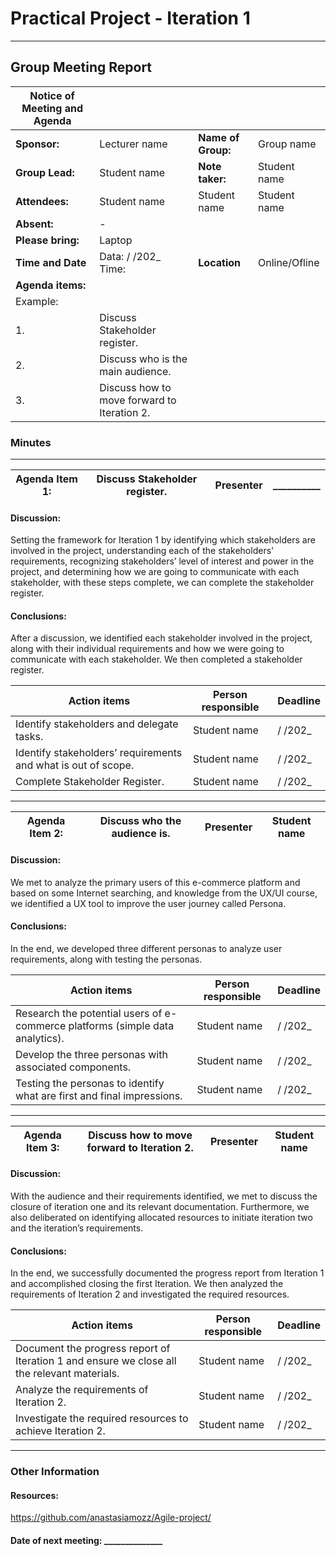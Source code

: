 # Practical Project - Iteration 1
---

## Group Meeting Report

| Notice of Meeting and Agenda |                     |                       |                   |
|------------------------------|---------------------|-----------------------|-------------------|
| **Sponsor:**                 |  Lecturer name      | **Name of Group:**    | Group name        |
| **Group Lead:**              |  Student name       | **Note taker:**       | Student name      |
| **Attendees:**               |  Student name       |  Student name         | Student name      |
| **Absent:**                  | -                   |                       |                   |
| **Please bring:**            | Laptop              |                       |                   |
| **Time and Date**            |Data:   /  /202_ Time:    | **Location**        | Online/Ofline     |
| **Agenda items:**    
|Example:                     
| 1.                           |Discuss Stakeholder register.                                    |              
| 2.                           |Discuss who is the main audience.                                |         
| 3.                           |Discuss how to move forward to Iteration 2.                      | 

### Minutes
---

| Agenda Item 1:|**Discuss Stakeholder register.**|Presenter|**__________**|
|---------------|------------------------|---------|----------------| 


#### Discussion:

Setting the framework for Iteration 1 by identifying which stakeholders are involved in the project, understanding each of the stakeholders' requirements, recognizing stakeholders’ level of interest and power in the project, and determining how we are going to communicate with each stakeholder, with these steps complete, we can complete the stakeholder register. 

#### Conclusions:

After a discussion, we identified each stakeholder involved in the project, along with their individual requirements and how we were going to communicate with each stakeholder. We then completed a stakeholder register.

|     Action items                   | Person responsible | Deadline   |
|------------------------------------|--------------------|------------|
| Identify stakeholders and delegate tasks.| Student name |   /  /202_ |
| Identify stakeholders’ requirements and what is out of scope. | Student name |   /  /202_ |
| Complete Stakeholder Register.      | Student name |   /  /202_ |

---

| Agenda Item 2:|**Discuss who the audience is.**|Presenter|**Student name**|
|---------------|------------------------|---------|--------------| 


#### Discussion:

We met to analyze the primary users of this e-commerce platform and based on some Internet searching, and knowledge from the UX/UI course, we identified a UX tool to improve the user journey called Persona. 

#### Conclusions:

In the end, we developed three different personas to analyze user requirements, along with testing the personas. 

|     Action items                   | Person responsible  | Deadline   |
|------------------------------------|---------------------|------------|
| Research the potential users of e-commerce platforms (simple data analytics). | Student name  |   /  /202_ |
| Develop the three personas with associated components.                        | Student name  |   /  /202_ |
| Testing the personas to identify what are first and final impressions.        | Student name  |   /  /202_ |

---

| Agenda Item 3:|**Discuss how to move forward to Iteration 2.**|Presenter|**Student name**|
|---------------|------------------------------|---------|--------------| 

#### Discussion:

With the audience and their requirements identified, we met to discuss the closure of iteration one and its relevant documentation. Furthermore, we also deliberated on identifying allocated resources to initiate iteration two and the iteration’s requirements. 

#### Conclusions:

In the end, we successfully documented the progress report from Iteration 1 and accomplished closing the first Iteration. We then analyzed the requirements of Iteration 2 and investigated the required resources.

| Action items                                                       | Person responsible |  Deadline  |
|----------------------------------------------------------------------------|------------|------------|
| Document the progress report of Iteration 1 and ensure we close all the relevant materials.| Student name |   /  /202_ |
| Analyze the requirements of Iteration 2.  | Student name |   /  /202_ |
| Investigate the required resources to achieve Iteration 2. | Student name |   /  /202_ |

---

### Other Information

#### Resources:

https://github.com/anastasiamozz/Agile-project/ 


#### Date of next meeting: ______________
